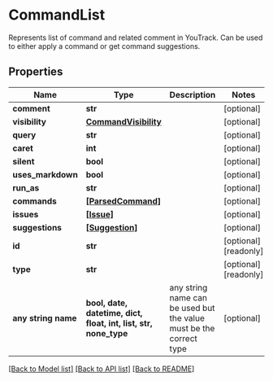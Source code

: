 # CommandList

Represents list of command and related comment in YouTrack. Can be used to either apply a command or get command suggestions.

## Properties
Name | Type | Description | Notes
------------ | ------------- | ------------- | -------------
**comment** | **str** |  | [optional] 
**visibility** | [**CommandVisibility**](CommandVisibility.md) |  | [optional] 
**query** | **str** |  | [optional] 
**caret** | **int** |  | [optional] 
**silent** | **bool** |  | [optional] 
**uses_markdown** | **bool** |  | [optional] 
**run_as** | **str** |  | [optional] 
**commands** | [**[ParsedCommand]**](ParsedCommand.md) |  | [optional] 
**issues** | [**[Issue]**](Issue.md) |  | [optional] 
**suggestions** | [**[Suggestion]**](Suggestion.md) |  | [optional] 
**id** | **str** |  | [optional] [readonly] 
**type** | **str** |  | [optional] [readonly] 
**any string name** | **bool, date, datetime, dict, float, int, list, str, none_type** | any string name can be used but the value must be the correct type | [optional]

[[Back to Model list]](../README.md#documentation-for-models) [[Back to API list]](../README.md#documentation-for-api-endpoints) [[Back to README]](../README.md)


